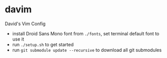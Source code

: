 davim
=====

David's Vim Config


* install Droid Sans Mono font from `./fonts`, set terminal default font to use it
* run `./setup.sh` to get started
* run `git submodule update --recursive` to download all git submodules
